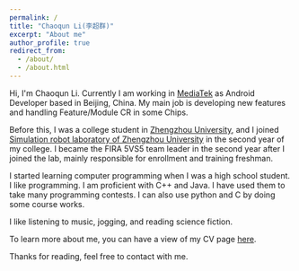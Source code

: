 ```yaml
---
permalink: /
title: "Chaoqun Li(李超群)"
excerpt: "About me"
author_profile: true
redirect_from: 
  - /about/
  - /about.html
---
```

Hi, I'm Chaoqun Li. Currently I am working in [MediaTek](https://www.mediatek.com/) as Android Developer based in Beijing, China. My main job is developing new features and handling Feature/Module CR in some Chips.

Before this, I was a college student in [Zhengzhou University](http://english.zzu.edu.cn/), 
and I joined [Simulation robot laboratory of Zhengzhou University](http://xg.zzu.edu.cn/kytd/1521293776735.jhtml) in the second year of my college.
I became the FIRA 5VS5 team leader in the second year after I joined the lab, mainly responsible for enrollment and training freshman.

I started learning computer programming when I was a high school student. I like programming. I am proficient with C++ and Java. I have used them to take many programming contests. I can also use python and C by doing some course works.

I like listening to music, jogging, and reading science fiction.

To learn more about me, you can have a view of my CV page [here](https://www.keparal.cn/cv/).


Thanks for reading, feel free to contact with me.
